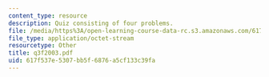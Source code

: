 ```yaml
---
content_type: resource
description: Quiz consisting of four problems.
file: /media/https%3A/open-learning-course-data-rc.s3.amazonaws.com/617f537e5307bb5f6876a5cf133c39fa_Q3F2003.pdf
file_type: application/octet-stream
resourcetype: Other
title: q3f2003.pdf
uid: 617f537e-5307-bb5f-6876-a5cf133c39fa
---
```

